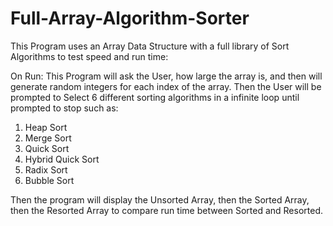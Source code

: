# Full-Array-Algorithm-Sorter
This Program uses an Array Data Structure with a full library of Sort Algorithms to test speed and run time:

On Run:
This Program will ask the User, how large the array is, and then will generate random integers for each index of the array.
Then the User will be prompted to Select 6 different sorting algorithms in a infinite loop until prompted to stop such as:
1. Heap Sort
2. Merge Sort
3. Quick Sort
4. Hybrid Quick Sort
5. Radix Sort
6. Bubble Sort

Then the program will display the Unsorted Array, then the Sorted Array, then the Resorted Array to compare run time between Sorted and Resorted.  
